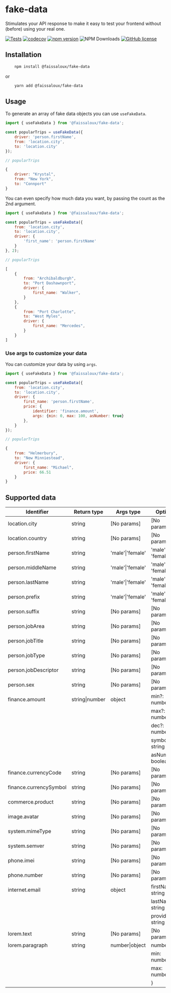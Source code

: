 # fake-data

Stimulates your API response to make it easy to test your frontend without (before) using your real one.

[![Tests](https://github.com/faissaloux/fake-data/actions/workflows/test.yml/badge.svg)](https://github.com/faissaloux/fake-data/actions/workflows/test.yml) [![codecov](https://codecov.io/gh/faissaloux/fake-data/graph/badge.svg)](https://codecov.io/gh/faissaloux/fake-data) [![npm version](https://badge.fury.io/js/@faissaloux%2Ffake-data.svg)](https://badge.fury.io/js/@faissaloux%2Ffake-data) ![NPM Downloads](https://img.shields.io/npm/d18m/%40faissaloux%2Ffake-data) [![GitHub license](https://img.shields.io/badge/license-MIT-blue.svg)](https://github.com/faissaloux/fake-data/blob/main/LICENSE)

## Installation

```bash
    npm install @faissaloux/fake-data
```
or
```bash
    yarn add @faissaloux/fake-data
```

## Usage

To generate an array of fake data objects you can use `useFakeData`.
```js
import { useFakeData } from '@faissaloux/fake-data';

const popularTrips = useFakeData({
    driver: 'person.firstName',
    from: 'location.city',
    to: 'location.city'
});
```

```js
// popularTrips

{
    driver: "Krystal",
    from: "New York",
    to: "Connport"
}
```

You can even specify how much data you want, by passing the count as the 2nd argument.
```js
import { useFakeData } from '@faissaloux/fake-data';

const popularTrips = useFakeData({
    from: 'location.city',
    to: 'location.city',
    driver: {
        'first_name': 'person.firstName'
    }
}, 2);
```

```js
// popularTrips

[
    {
        from: "Archibaldburgh",
        to: "Port Dashawnport",
        driver: {
            first_name: "Walker",
        }
    },
    {
        from: "Port Charlotte",
        to: "West Myles",
        driver: {
            first_name: "Mercedes",
        }
    }
]
```

### Use args to customize your data
You can customize your data by using `args`.

```js
import { useFakeData } from '@faissaloux/fake-data';

const popularTrips = useFakeData({
    from: 'location.city',
    to: 'location.city',
    driver: {
        first_name: 'person.firstName',
        price: {
            identifier: 'finance.amount',
            args: {min: 0, max: 100, asNumber: true}
        },
    }
});
```

```js
// popularTrips

{
    from: "Helmerbury",
    to: "New Minniestead",
    driver: {
        first_name: "Michael",
        price: 66.51
    }
}
```

## Supported data
| Identifier            | Return type       | Args type             | Options               |
| --------------------- | ----------------- | --------------------- | --------------------- |
| location.city         | string            | [No params]           | [No params]           |
| location.country      | string            | [No params]           | [No params]           |
| person.firstName      | string            | 'male'\|'female'      | 'male' or 'female'    |
| person.middleName     | string            | 'male'\|'female'      | 'male' or 'female'    |
| person.lastName       | string            | 'male'\|'female'      | 'male' or 'female'    |
| person.prefix         | string            | 'male'\|'female'      | 'male' or 'female'    |
| person.suffix         | string            | [No params]           | [No params]           |
| person.jobArea        | string            | [No params]           | [No params]           |
| person.jobTitle       | string            | [No params]           | [No params]           |
| person.jobType        | string            | [No params]           | [No params]           |
| person.jobDescriptor  | string            | [No params]           | [No params]           |
| person.sex            | string            | [No params]           | [No params]           |
| finance.amount        | string\|number    | object                | min?: number          |
|                       |                   |                       | max?: number          |
|                       |                   |                       | dec?: number          |
|                       |                   |                       | symbol: string        |
|                       |                   |                       | asNumber?: boolean    |
| finance.currencyCode  | string            | [No params]           | [No params]           |
| finance.currencySymbol| string            | [No params]           | [No params]           |
| commerce.product      | string            | [No params]           | [No params]           |
| image.avatar          | string            | [No params]           | [No params]           |
| system.mimeType       | string            | [No params]           | [No params]           |
| system.semver         | string            | [No params]           | [No params]           |
| phone.imei            | string            | [No params]           | [No params]           |
| phone.number          | string            | [No params]           | [No params]           |
| internet.email        | string            | object                | firstName?: string    |
|                       |                   |                       | lastName?: string     |
|                       |                   |                       | provider?: string     |
| lorem.text            | string            | [No params]           | [No params]           |
| lorem.paragraph       | string            | number\|object        | number\|{             |
|                       |                   |                       | min: number           |
|                       |                   |                       | max: number           |
|                       |                   |                       | }                     |
